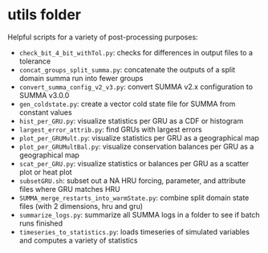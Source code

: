 # utils folder
Helpful scripts for a variety of post-processing purposes:
- `check_bit_4_bit_withTol.py`: checks for differences in output files to a tolerance- `concat_groups_split_summa.py`: concatenate the outputs of a split domain summa run into fewer groups- `convert_summa_config_v2_v3.py`: convert SUMMA v2.x configuration to SUMMA v3.0.0- `gen_coldstate.py`: create a vector cold state file for SUMMA from constant values- `hist_per_GRU.py`: visualize statistics per GRU as a CDF or histogram- `largest_error_attrib.py`: find GRUs with largest errors- `plot_per_GRUMult.py`: visualize statistics per GRU as a geographical map- `plot_per_GRUMultBal.py`: visualize conservation balances per GRU as a geographical map- `scat_per_GRU.py`: visualize statistics or balances per GRU as a scatter plot or heat plot- `subsetGRU.sh`: subset out a NA HRU forcing, parameter, and attribute files where GRU matches HRU- `SUMMA_merge_restarts_into_warmState.py`: combine split domain state files (with 2 dimensions, hru and gru)- `summarize_logs.py`: summarize all SUMMA logs in a folder to see if batch runs finished- `timeseries_to_statistics.py`: loads timeseries of simulated variables and computes a variety of statistics
